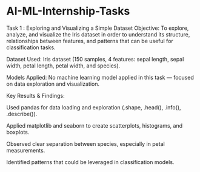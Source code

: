 # AI-ML-Internship-Tasks
Task 1 : Exploring and Visualizing a Simple Dataset
Objective:
To explore, analyze, and visualize the Iris dataset in order to understand its structure, relationships between features, and patterns that can be useful for classification tasks.

Dataset Used:
Iris dataset (150 samples, 4 features: sepal length, sepal width, petal length, petal width, and species).

Models Applied:
No machine learning model applied in this task — focused on data exploration and visualization.

Key Results & Findings:

Used pandas for data loading and exploration (.shape, .head(), .info(), .describe()).

Applied matplotlib and seaborn to create scatterplots, histograms, and boxplots.

Observed clear separation between species, especially in petal measurements.

Identified patterns that could be leveraged in classification models.
